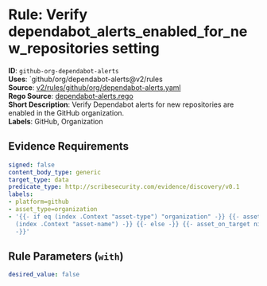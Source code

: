 # Rule: Verify dependabot_alerts_enabled_for_new_repositories setting

**ID**: `github-org-dependabot-alerts`  
**Uses**: `github/org/dependabot-alerts@v2/rules  
**Source**: [v2/rules/github/org/dependabot-alerts.yaml](https://github.com/scribe-public/sample-policies/v2/rules/github/org/dependabot-alerts.yaml)  
**Rego Source**: [dependabot-alerts.rego](https://github.com/scribe-public/sample-policies/v2/rules/github/org/dependabot-alerts.rego)  
**Short Description**: Verify Dependabot alerts for new repositories are enabled in the GitHub organization.  
**Labels**: GitHub, Organization

## Evidence Requirements

```yaml
signed: false
content_body_type: generic
target_type: data
predicate_type: http://scribesecurity.com/evidence/discovery/v0.1
labels:
- platform=github
- asset_type=organization
- '{{- if eq (index .Context "asset-type") "organization" -}} {{- asset_on_target
  (index .Context "asset-name") -}} {{- else -}} {{- asset_on_target nil -}} {{- end
  -}}'
```
## Rule Parameters (`with`)

```yaml
desired_value: false
```
